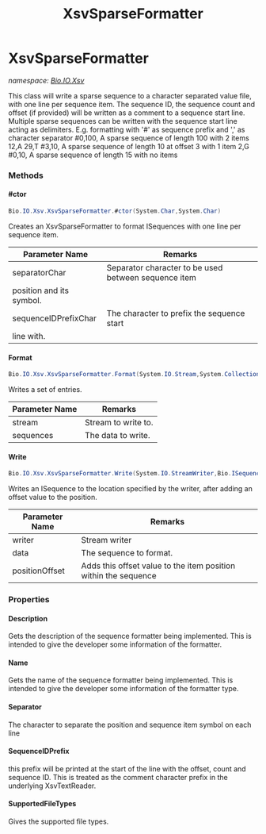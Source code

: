 ﻿---
title: XsvSparseFormatter
---

# XsvSparseFormatter
_namespace: [Bio.IO.Xsv](N-Bio.IO.Xsv.html)_

This class will write a sparse sequence to a character separated value file,
 with one line per sequence item. The sequence ID, the sequence count and 
 offset (if provided) will be written as a comment to a sequence start line.
 Multiple sparse sequences can be written with the sequence start line
 acting as delimiters.
 E.g. formatting with '#' as sequence prefix and ',' as character separator
 #0,100, A sparse sequence of length 100 with 2 items
 12,A
 29,T
 #3,10, A sparse sequence of length 10 at offset 3 with 1 item
 2,G
 #0,10, A sparse sequence of length 15 with no items

### Methods

#### #ctor
```csharp
Bio.IO.Xsv.XsvSparseFormatter.#ctor(System.Char,System.Char)
```
Creates an XsvSparseFormatter to format ISequences with one 
 line per sequence item.

|Parameter Name|Remarks|
|--------------|-------|
|separatorChar|Separator character to be used between sequence item 
            position and its symbol.|
|sequenceIDPrefixChar|The character to prefix the sequence start 
            line with.|


#### Format
```csharp
Bio.IO.Xsv.XsvSparseFormatter.Format(System.IO.Stream,System.Collections.Generic.IEnumerable{Bio.ISequence})
```
Writes a set of entries.

|Parameter Name|Remarks|
|--------------|-------|
|stream|Stream to write to.|
|sequences|The data to write.|


#### Write
```csharp
Bio.IO.Xsv.XsvSparseFormatter.Write(System.IO.StreamWriter,Bio.ISequence,System.Int64)
```
Writes an ISequence to the location specified by the writer, 
 after adding an offset value to the position.

|Parameter Name|Remarks|
|--------------|-------|
|writer|Stream writer|
|data|The sequence to format.|
|positionOffset|Adds this offset value to the item position within the sequence|




### Properties

#### Description
Gets the description of the sequence formatter being
 implemented. This is intended to give the
 developer some information of the formatter.
#### Name
Gets the name of the sequence formatter being
 implemented. This is intended to give the
 developer some information of the formatter type.
#### Separator
The character to separate the position and sequence item symbol on each line
#### SequenceIDPrefix
this prefix will be printed at the start of the line with 
 the offset, count and sequence ID. This is treated as the comment 
 character prefix in the underlying XsvTextReader.
#### SupportedFileTypes
Gives the supported file types.

